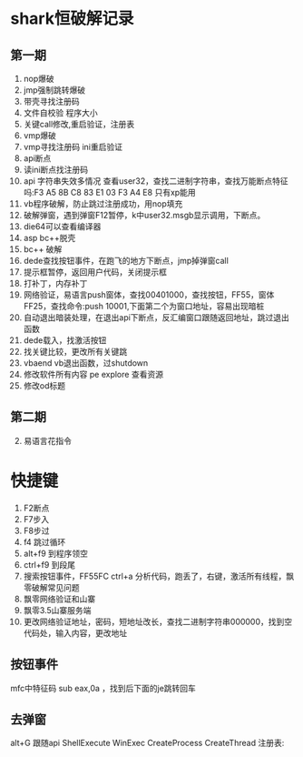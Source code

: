# shark恒破解记录

## 第一期
1. nop爆破
2. jmp强制跳转爆破
3. 带壳寻找注册码
4. 文件自校验 程序大小
5. 关键call修改,重启验证，注册表
6. vmp爆破
7. vmp寻找注册码 ini重启验证
8. api断点
9. 读ini断点找注册码
10. api 字符串失效多情况 查看user32，查找二进制字符串，查找万能断点特征吗:F3 A5 8B C8 83 E1 03 F3 A4 E8 只有xp能用
11. vb程序破解，防止跳过注册成功，用nop填充
12. 破解弹窗，遇到弹窗F12暂停，k中user32.msgb显示调用，下断点。
13. die64可以查看编译器
14. asp bc++脱壳
15. bc++ 破解
16. dede查找按钮事件，在跑飞的地方下断点，jmp掉弹窗call
17. 提示框暂停，返回用户代码，关闭提示框
18. 打补丁，内存补丁
19. 网络验证，易语言push窗体，查找00401000，查找按钮，FF55，窗体FF25，查找命令:push 10001,下面第二个为窗口地址，容易出现暗桩
20. 自动退出暗装处理，在退出api下断点，反汇编窗口跟随返回地址，跳过退出函数
21. dede载入，找激活按钮
22. 找关键比较，更改所有关键跳
23. vbaend vb退出函数，过shutdown
24. 修改软件所有内容 pe explore 查看资源
25. 修改od标题


## 第二期
2. 易语言花指令
# 快捷键
1. F2断点
2. F7步入
3. F8步过
4. f4 跳过循环
5. alt+f9 到程序领空
6. ctrl+f9 到段尾
7. 搜索按钮事件，FF55FC ctrl+a 分析代码，跑丢了，右键，激活所有线程，飘零破解常见问题
8. 飘零网络验证和山寨
9. 飘零3.5山寨服务端
10. 更改网络验证地址，密码，短地址改长，查找二进制字符串000000，找到空代码处，输入内容，更改地址


## 按钮事件

mfc中特征码 sub eax,0a ，找到后下面的je跳转回车

## 去弹窗
alt+G 跟随api
ShellExecute
WinExec
CreateProcess
CreateThread
注册表:
